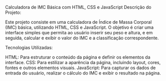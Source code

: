Calculadora de IMC Básica com HTML, CSS e JavaScript
Descrição do Projeto:

Este projeto consiste em uma calculadora de Índice de Massa Corporal (IMC) básica, utilizando HTML, CSS e JavaScript. O objetivo é criar uma interface simples que permita ao usuário inserir seu peso e altura, e em seguida, calcular e exibir o valor do IMC e a classificação correspondente.

Tecnologias Utilizadas:

HTML: Para estruturar o conteúdo da página e definir os elementos da interface.
CSS: Para estilizar a aparência da página, incluindo layout, cores, fontes e outros elementos visuais.
JavaScript: Para capturar os dados de entrada do usuário, realizar o cálculo do IMC e exibir o resultado na página.
